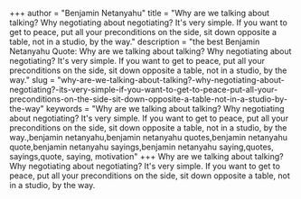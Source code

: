 +++
author = "Benjamin Netanyahu"
title = "Why are we talking about talking? Why negotiating about negotiating? It's very simple. If you want to get to peace, put all your preconditions on the side, sit down opposite a table, not in a studio, by the way."
description = "the best Benjamin Netanyahu Quote: Why are we talking about talking? Why negotiating about negotiating? It's very simple. If you want to get to peace, put all your preconditions on the side, sit down opposite a table, not in a studio, by the way."
slug = "why-are-we-talking-about-talking?-why-negotiating-about-negotiating?-its-very-simple-if-you-want-to-get-to-peace-put-all-your-preconditions-on-the-side-sit-down-opposite-a-table-not-in-a-studio-by-the-way"
keywords = "Why are we talking about talking? Why negotiating about negotiating? It's very simple. If you want to get to peace, put all your preconditions on the side, sit down opposite a table, not in a studio, by the way.,benjamin netanyahu,benjamin netanyahu quotes,benjamin netanyahu quote,benjamin netanyahu sayings,benjamin netanyahu saying,quotes, sayings,quote, saying, motivation"
+++
Why are we talking about talking? Why negotiating about negotiating? It's very simple. If you want to get to peace, put all your preconditions on the side, sit down opposite a table, not in a studio, by the way.

